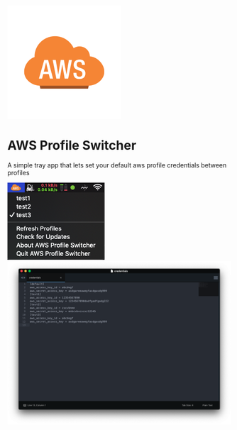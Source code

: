 ![logo](https://raw.githubusercontent.com/kickthedragon/aws_profile_switcher/master/build/icon.png)

# AWS Profile Switcher

A simple tray app that lets set your default aws profile credentials between profiles

![Screenshot1](https://raw.githubusercontent.com/kickthedragon/aws_profile_switcher/master/screenshots/Screenshot-1.png)
![Screenshot2](https://raw.githubusercontent.com/kickthedragon/aws_profile_switcher/master/screenshots/Screenshot-2.png)
